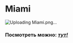 # Miami

![Uploading Miami.png…]()

### Посмотреть можно: [*тут!*](https://artem-kukin.github.io/Miami/)